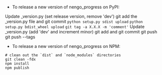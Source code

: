 - To release a new version of nengo_progress on PyPI:

Update _version.py (set release version, remove 'dev')
git add the _version.py file and git commit
`python setup.py sdist upload`
`python setup.py bdist_wheel upload`
`git tag -a X.X.X -m 'comment'`
Update _version.py (add 'dev' and increment minor)
git add and git commit
git push
git push --tags

- To release a new version of nengo_progress on NPM:

```
# clean out the `dist` and `node_modules` directories
git clean -fdx
npm install
npm publish
```